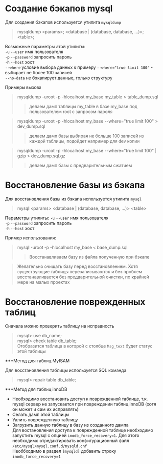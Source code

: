 Создание бэкапов mysql  
=======
Для создания бэкапов используется утилита `mysqldump`  

>mysqldump \<params\>; \<database | (database, database, ...)\>; \<table\>;
  
Возможные параметры этой утилиты:  
`-u` `--user` имя пользователя  
`-p` `--password` запросить пароль  
`-h` `--host` хост  
`--where` условие выбора данных к примеру `--where="true limit 100"` - выбирает не более 100 записей  
`--no-data` не бэкапирует данные, только структуру  

Примеры вызова
>mysqldump -uroot -p -hlocalhost my_base my_table > table_dump.sql  
>>делаем дамп таблицы my_table в базе my_base под пользователем root с запросом пароля  

>mysqldump -uroot -p -hlocalhost my_base --where="true limit 100" > dev_dump.sql  
>>делаем дамп базы выбирая не больше 100 записей из каждой таблицы, подойдет например для dev копии  

>mysqldump -uroot -p -hlocalhost my_base --where="true limit 100" | gzip > dev_dump.sql.gz  
>>делаем дамп базы с предварительным сжатием  

Восстановление базы из бэкапа  
=======

Для восстановления базы из бэкапа используется утилита `mysql`  

>mysql \<params\> \<database | (database, database, ...)\> \<table\>  

Параметры утилиты:
`-u` `--user` имя пользователя  
`-p` `--password` запросить пароль  
`-h` `--host` хост  

Пример использования:

>mysql -uroot -p -hlocalhost my_base \< base_dump.sql
>>Восстанавливаем базу из файла полученную при бэкапе

>Желательно очищать базу перед восстановлением. Хотя существующие таблицы перезаписываются и без проблем восстанавливается без предварительной очистки, по крайней мере на малых проектах

Восстановление поврежденных таблиц
=======
Сначала можно проверить таблицу на исправность
>mysql\> use db_name;  
>mysql\> check table db_table;  
Отобразится таблица в которой с столбце `Msg_text` будет статус этой таблицы  

***Метод для таблиц MyISAM

Для восстановления таблицы используется SQL команда  
>mysql\> repair table db_table;  

***Метод для таблиц innoDB

* Необходимо восстановить доступ к поврежденной таблице, т.к. mysql сервер не запускается при повреждении таблиц innoDB (хотя он может и сам их исправлять)  
* Селать дамп этой таблицы  
* Уалить поврежденную таблицу  
* Загрузить данную таблицу в базу из созданного дампа  
Для востановления доступа к поврежденной таблице необходимо запустить mysql с опцией `inodb_force_recovery=1`. Для этого необходимо отредактировать конфигурационный файл `/etc/mysql/mysql.conf.d/mysqld.cnf`  
Необбходимо в раздел `[mysqld]` добавить строку `inodb_force_recovery=1`
